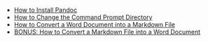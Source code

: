- [How to Install Pandoc](install.md)
- [How to Change the Command Prompt Directory](convert.md)
- [How to Convert a Word Document into a Markdown File](convertt.md)
- [BONUS: How to Convert a Markdown File into a Word Document](markword.md)